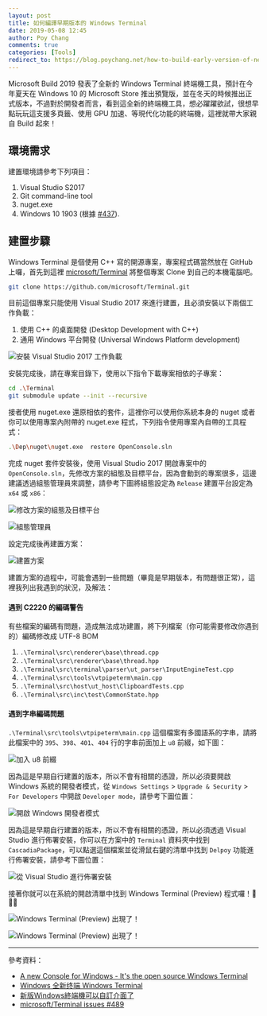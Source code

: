 ```yaml
---
layout: post
title: 如何編譯早期版本的 Windows Terminal
date: 2019-05-08 12:45
author: Poy Chang
comments: true
categories: [Tools]
redirect_to: https://blog.poychang.net/how-to-build-early-version-of-new-windows-terminal/
---
```


Microsoft Build 2019 發表了全新的 Windows Terminal 終端機工具，預計在今年夏天在 Windows 10 的 Microsoft Store 推出預覽版，並在冬天的時候推出正式版本，不過對於開發者而言，看到這全新的終端機工具，想必躍躍欲試，很想早點玩玩這支援多頁籤、使用 GPU 加速、等現代化功能的終端機，這裡就帶大家親自 Build 起來！

## 環境需求

建置環境請參考下列項目：

1. Visual Studio S2017
2. Git command-line tool
3. nuget.exe
4. Windows 10 1903 (根據 [#437](https://github.com/microsoft/Terminal/issues/437)).

## 建置步驟

Windows Terminal 是個使用 C++ 寫的開源專案，專案程式碼當然放在 GitHub 上囉，首先到這裡 [microsoft/Terminal](https://github.com/microsoft/Terminal) 將整個專案 Clone 到自己的本機電腦吧。

```bash
git clone https://github.com/microsoft/Terminal.git
```

目前這個專案只能使用 Visual Studio 2017 來進行建置，且必須安裝以下兩個工作負載：

1. 使用 C++ 的桌面開發 (Desktop Development with C++)
2. 通用 Windows 平台開發 (Universal Windows Platform development)

![安裝 Visual Studio 2017 工作負載](https://i.imgur.com/CqYr51F.png)

安裝完成後，請在專案目錄下，使用以下指令下載專案相依的子專案：

```bash
cd .\Terminal
git submodule update --init --recursive
```

接者使用 nuget.exe 還原相依的套件，這裡你可以使用你系統本身的 nuget 或者你可以使用專案內附帶的 nuget.exe 程式，下列指令使用專案內自帶的工具程式：

```bash
.\Dep\nuget\nuget.exe  restore OpenConsole.sln
```

完成 nuget 套件安裝後，使用 Visual Studio 2017 開啟專案中的 `OpenConsole.sln`，先修改方案的組態及目標平台，因為會動到的專案很多，這邊建議透過組態管理員來調整，請參考下圖將組態設定為 `Release` 建置平台設定為 `x64` 或 `x86`：

![修改方案的組態及目標平台](https://i.imgur.com/jFKKum9.png)

![組態管理員](https://i.imgur.com/ZpVQc4h.png)

設定完成後再建置方案：

![建置方案](https://i.imgur.com/4UfhhD3.png)

建置方案的過程中，可能會遇到一些問題（畢竟是早期版本，有問題很正常），這裡我列出我遇到的狀況，及解法：

#### 遇到 C2220 的編碼警告

有些檔案的編碼有問題，造成無法成功建置，將下列檔案（你可能需要修改你遇到的）編碼修改成 UTF-8 BOM

1. `.\Terminal\src\renderer\base\thread.cpp`
2. `.\Terminal\src\renderer\base\thread.hpp`
3. `.\Terminal\src\terminal\parser\ut_parser\InputEngineTest.cpp`
4. `.\Terminal\src\tools\vtpipeterm\main.cpp`
5. `.\Terminal\src\host\ut_host\ClipboardTests.cpp`
6. `.\Terminal\src\inc\test\CommonState.hpp`

#### 遇到字串編碼問題

`.\Terminal\src\tools\vtpipeterm\main.cpp` 這個檔案有多國語系的字串，請將此檔案中的 `395`、`398`、`401`、`404` 行的字串前面加上 `u8` 前綴，如下圖：

![加入 u8 前綴](https://i.imgur.com/YAOl5dY.png)

因為這是早期自行建置的版本，所以不會有相關的憑證，所以必須要開啟 Windows 系統的開發者模式，從 `Windows Settings` > `Upgrade & Security` > `For Developers` 中開啟 `Developer mode`，請參考下圖位置：

![開啟 Windows 開發者模式](https://i.imgur.com/QOSnal9.png)

因為這是早期自行建置的版本，所以不會有相關的憑證，所以必須透過 Visual Studio 進行佈署安裝，你可以在方案中的 `Terminal` 資料夾中找到 `CascadiaPackage`，可以點選這個檔案並從滑鼠右鍵的清單中找到 `Delpoy` 功能進行佈署安裝，請參考下圖位置：

![從 Visual Studio 進行佈署安裝](https://i.imgur.com/r7cGjxK.png)

接著你就可以在系統的開啟清單中找到 Windows Terminal (Preview) 程式囉！🎉🎉🎉

![Windows Terminal (Preview) 出現了！](https://i.imgur.com/VDROLOP.png)

![Windows Terminal (Preview) 出現了！](https://i.imgur.com/Xd4mDgE.png)

----------

參考資料：

* [A new Console for Windows - It's the open source Windows Terminal](https://www.hanselman.com/blog/ANewConsoleForWindowsItsTheOpenSourceWindowsTerminal.aspx)
* [Windows 全新终端 Windows Terminal](https://www.oschina.net/p/windows-terminal)
* [新版Windows終端機可以自訂介面了](https://www.ithome.com.tw/news/130461)
* [microsoft/Terminal issues #489](https://github.com/microsoft/Terminal/issues/489)

